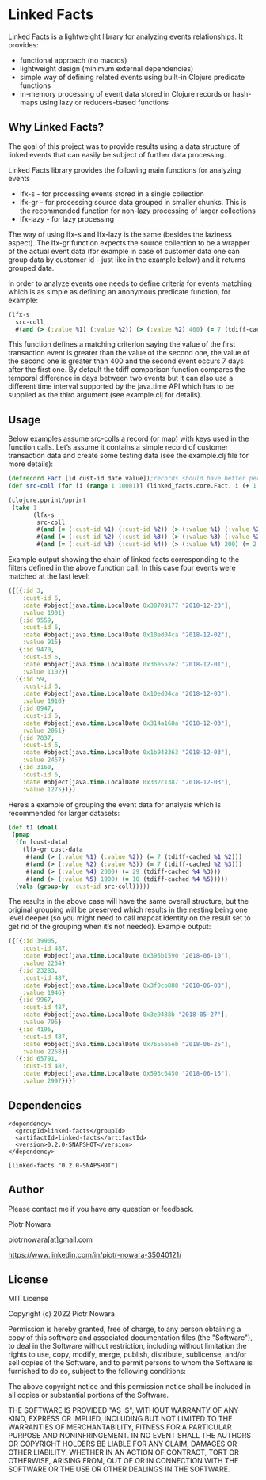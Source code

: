# Linked Facts

Linked Facts is a lightweight library for analyzing events relationships. It provides:
- functional approach (no macros)
- lightweight design (minimum external dependencies)
- simple way of defining related events using built-in Clojure predicate functions 
- in-memory processing of event data stored in Clojure records or hash-maps using lazy or reducers-based functions

## Why Linked Facts?

The goal of this project was to provide results using a data structure of linked events that can easily be subject of further data processing.

Linked Facts library provides the following main functions for analyzing events
- lfx-s - for processing events stored in a single collection
- lfx-gr - for processing source data grouped in smaller chunks. This is the recommended function for non-lazy processing of larger collections
- lfx-lazy - for lazy processing

The way of using lfx-s and lfx-lazy is the same (besides the laziness aspect). The lfx-gr function expects the source collection to be a wrapper of the actual event data (for example in case of customer data one can group data by customer id - just like in the example below) and it returns grouped data.

In order to analyze events one needs to define criteria for events matching which is as simple as defining an anonymous predicate function, for example:

```clojure
(lfx-s
  src-coll
  #(and (> (:value %1) (:value %2)) (> (:value %2) 400) (= 7 (tdiff-cached %1 %2)))
```

This function defines a matching criterion saying the value of the first transaction event is greater than the value of the second one, the value of the second one is greater than 400 and  the second event occurs 7 days after the first one. By default the tdiff comparison function compares the temporal difference in days between two events but it can also use a different time interval supported by the java.time API which has to be supplied as the third argument (see example.clj for details).

## Usage

Below examples assume src-colls a record (or map) with keys used in the function calls. Let’s assume it contains a simple record of customer transaction data and create some testing data (see the example.clj file for more details):

```clojure
(defrecord Fact [id cust-id date value]);records should have better performance than ordinary maps
(def src-coll (for [i (range 1 10001)] (linked_facts.core.Fact. i (+ 1 (rand-int 50)) (java.time.LocalDate/of 2018 (+ 1 (rand-int 12)) (+ 1 (rand-int 27))) (rand-int 3000))))

(clojure.pprint/pprint
 (take 1
       (lfx-s
        src-coll
        #(and (= (:cust-id %1) (:cust-id %2)) (> (:value %1) (:value %2)) (> (:value %1) 400) (= 21 (tdiff-cached %1 %2)))
        #(and (= (:cust-id %2) (:cust-id %3)) (> (:value %3) (:value %2)) (= 1 (tdiff-cached %2 %3)))
        #(and (= (:cust-id %3) (:cust-id %4)) (> (:value %4) 200) (= 2 (tdiff-cached %4 %3))))))
```

Example output showing the chain of linked facts corresponding to the filters defined in the above function call. In this case four events were matched at the last level:

```clojure
({[{:id 3,
    :cust-id 6,
    :date #object[java.time.LocalDate 0x38709177 "2018-12-23"],
    :value 1901}
   {:id 9559,
    :cust-id 6,
    :date #object[java.time.LocalDate 0x10ed04ca "2018-12-02"],
    :value 915}
   {:id 9470,
    :cust-id 6,
    :date #object[java.time.LocalDate 0x36e552e2 "2018-12-01"],
    :value 1102}]
  ({:id 59,
    :cust-id 6,
    :date #object[java.time.LocalDate 0x10ed04ca "2018-12-03"],
    :value 1910}
   {:id 8947,
    :cust-id 6,
    :date #object[java.time.LocalDate 0x314a168a "2018-12-03"],
    :value 2061}
   {:id 7837,
    :cust-id 6,
    :date #object[java.time.LocalDate 0x1b948363 "2018-12-03"],
    :value 2467}
   {:id 3160,
    :cust-id 6,
    :date #object[java.time.LocalDate 0x332c1387 "2018-12-03"],
    :value 1275})})
```

Here’s a example of grouping the event data for analysis which is recommended for larger datasets:

```clojure
(def t1 (doall
 (pmap
  (fn [cust-data]
    (lfx-gr cust-data
     #(and (> (:value %1) (:value %2)) (= 7 (tdiff-cached %1 %2)))
     #(and (> (:value %2) (:value %3)) (= 7 (tdiff-cached %2 %3)))
     #(and (> (:value %4) 2000) (= 29 (tdiff-cached %4 %3)))
     #(and (> (:value %5) 1900) (= 10 (tdiff-cached %4 %5)))))
  (vals (group-by :cust-id src-coll)))))
```

The results in the above case will have the same overall structure, but the original grouping will be preserved which results in the nesting being one level deeper (so you might need to call mapcat identity on the result set to get rid of the grouping when it’s not needed). Example output:

```clojure
({[{:id 39905,
    :cust-id 487,
    :date #object[java.time.LocalDate 0x395b1590 "2018-06-10"],
    :value 2254}
   {:id 23283,
    :cust-id 487,
    :date #object[java.time.LocalDate 0x3f0cb888 "2018-06-03"],
    :value 1946}
   {:id 9967,
    :cust-id 487,
    :date #object[java.time.LocalDate 0x3e9488b "2018-05-27"],
    :value 796}
   {:id 4196,
    :cust-id 487,
    :date #object[java.time.LocalDate 0x7655e5eb "2018-06-25"],
    :value 2258}]
  ({:id 65791,
    :cust-id 487,
    :date #object[java.time.LocalDate 0x593c6450 "2018-06-15"],
    :value 2997})})
```

## Dependencies

```
<dependency>
  <groupId>linked-facts</groupId>
  <artifactId>linked-facts</artifactId>
  <version>0.2.0-SNAPSHOT</version>
</dependency>
```

```
[linked-facts "0.2.0-SNAPSHOT"]
```
## Author

Please contact me if you have any question or feedback.

Piotr Nowara 

piotrnowara[at]gmail.com

https://www.linkedin.com/in/piotr-nowara-35040121/

## License
MIT License

Copyright (c) 2022 Piotr Nowara

Permission is hereby granted, free of charge, to any person obtaining a copy of this software and associated documentation files (the "Software"), to deal in the Software without restriction, including without limitation the rights to use, copy, modify, merge, publish, distribute, sublicense, and/or sell copies of the Software, and to permit persons to whom the Software is furnished to do so, subject to the following conditions:

The above copyright notice and this permission notice shall be included in all copies or substantial portions of the Software.

THE SOFTWARE IS PROVIDED "AS IS", WITHOUT WARRANTY OF ANY KIND, EXPRESS OR IMPLIED, INCLUDING BUT NOT LIMITED TO THE WARRANTIES OF MERCHANTABILITY, FITNESS FOR A PARTICULAR PURPOSE AND NONINFRINGEMENT. IN NO EVENT SHALL THE AUTHORS OR COPYRIGHT HOLDERS BE LIABLE FOR ANY CLAIM, DAMAGES OR OTHER LIABILITY, WHETHER IN AN ACTION OF CONTRACT, TORT OR OTHERWISE, ARISING FROM, OUT OF OR IN CONNECTION WITH THE SOFTWARE OR THE USE OR OTHER DEALINGS IN THE SOFTWARE.
